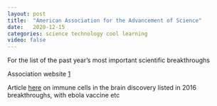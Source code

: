 ```yaml
---
layout: post
title:  "American Association for the Advancement of Science"
date:   2020-12-15
categories: science technology cool learning
video: false
---
```


For the list of the past year’s most important scientific breakthroughs 

Association website [1]

Article [here] on immune cells in the brain discovery listed in 2016 breakthroughs, with ebola vaccine etc 

[1]: //www.aaas.org/

[here]: //sitn.hms.harvard.edu/flash/2016/how-a-newly-discovered-body-part-changes-our-understanding-of-the-brain-and-the-immune-system/
